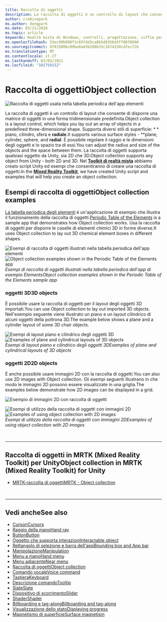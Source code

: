 ```yaml
---
title: Raccolta di oggetti
description: La raccolta di oggetti è un controllo di layout che consente di disporre una matrice di oggetti in una forma tridimensionale predefinita.
author: cre8ivepark
ms.author: dongpark
ms.date: 03/21/2018
ms.topic: article
keywords: Realtà mista di Windows, controlli, progettazione, cuffie per realtà mista, cuffie per realtà mista di Windows, headset di realtà virtuale, HoloLens, raccolta di oggetti, 2D, 3D, MRTK, Toolkit reality
ms.openlocfilehash: 53ec99b998f1c65fdd3ca8b5d935b43ff0070500
ms.sourcegitcommit: 97815006c09be0a43b3d9b33c1674150cdfecf2b
ms.translationtype: MT
ms.contentlocale: it-IT
ms.lasthandoff: 03/03/2021
ms.locfileid: "101759152"
---
```

# <a name="object-collection"></a><span data-ttu-id="c9db8-104">Raccolta di oggetti</span><span class="sxs-lookup"><span data-stu-id="c9db8-104">Object collection</span></span>

![Raccolta di oggetti usata nella tabella periodica dell'app elementi](images/UX_Hero_ObjectCollection.jpg)<br>

<span data-ttu-id="c9db8-106">La raccolta di oggetti è un controllo di layout che consente di disporre una matrice di oggetti in una forma tridimensionale predefinita.</span><span class="sxs-lookup"><span data-stu-id="c9db8-106">Object collection is a layout control, which helps you lay out an array of objects in a predefined three-dimensional shape.</span></span> <span data-ttu-id="c9db8-107">Supporta diversi stili di superficie: \* \* piano, cilindro, sfera e **radiale**.</span><span class="sxs-lookup"><span data-stu-id="c9db8-107">It supports various surface styles - \*\*plane, cylinder, sphere, and **radial**.</span></span> <span data-ttu-id="c9db8-108">È possibile regolare il raggio e le dimensioni degli oggetti e lo spazio tra di essi.</span><span class="sxs-lookup"><span data-stu-id="c9db8-108">You can adjust the radius and size of the objects and the space between them.</span></span> <span data-ttu-id="c9db8-109">La raccolta di oggetti supporta qualsiasi oggetto da Unity, sia 2D che 3D.</span><span class="sxs-lookup"><span data-stu-id="c9db8-109">Object collection supports any object from Unity - both 2D and 3D.</span></span> <span data-ttu-id="c9db8-110">Nel **[Toolkit di realtà mista](https://microsoft.github.io/MixedRealityToolkit-Unity/Documentation/README_ObjectCollection.html)** abbiamo creato script Unity ed esempi che consentiranno di creare una raccolta di oggetti.</span><span class="sxs-lookup"><span data-stu-id="c9db8-110">In the **[Mixed Reality Toolkit](https://microsoft.github.io/MixedRealityToolkit-Unity/Documentation/README_ObjectCollection.html)**, we have created Unity script and examples that will help you create an object collection.</span></span>

## <a name="object-collection-examples"></a><span data-ttu-id="c9db8-111">Esempi di raccolta di oggetti</span><span class="sxs-lookup"><span data-stu-id="c9db8-111">Object collection examples</span></span>

<span data-ttu-id="c9db8-112">[La tabella periodica degli elementi](../develop/unity/periodic-table-of-the-elements.md) è un'applicazione di esempio che illustra il funzionamento della raccolta di oggetti.</span><span class="sxs-lookup"><span data-stu-id="c9db8-112">[Periodic Table of the Elements](../develop/unity/periodic-table-of-the-elements.md) is a sample app that demonstrates how Object collection works.</span></span> <span data-ttu-id="c9db8-113">Usa la raccolta di oggetti per disporre le caselle di elementi chimici 3D in forme diverse.</span><span class="sxs-lookup"><span data-stu-id="c9db8-113">It uses Object collection to lay out 3D chemical element boxes in different shapes.</span></span>

<span data-ttu-id="c9db8-114">![Esempi di raccolta di oggetti illustrati nella tabella periodica dell'app elementi](images/periodictable-collections-1000px.jpg)</span><span class="sxs-lookup"><span data-stu-id="c9db8-114">![Object collection examples shown in the Periodic Table of the Elements app](images/periodictable-collections-1000px.jpg)</span></span><br>
<span data-ttu-id="c9db8-115">*Esempi di raccolta di oggetti illustrati nella tabella periodica dell'app di esempio Elements*</span><span class="sxs-lookup"><span data-stu-id="c9db8-115">*Object collection examples shown in the Periodic Table of the Elements sample app*</span></span>

### <a name="3d-objects"></a><span data-ttu-id="c9db8-116">oggetti 3D</span><span class="sxs-lookup"><span data-stu-id="c9db8-116">3D objects</span></span>

<span data-ttu-id="c9db8-117">È possibile usare la raccolta di oggetti per il layout degli oggetti 3D importati.</span><span class="sxs-lookup"><span data-stu-id="c9db8-117">You can use Object collection to lay out imported 3D objects.</span></span> <span data-ttu-id="c9db8-118">Nell'esempio seguente viene illustrato un piano e un layout cilindrico di alcuni oggetti della poltrona 3D.</span><span class="sxs-lookup"><span data-stu-id="c9db8-118">The example below shows a plane and a cylinder layout of some 3D chair objects.</span></span>

<span data-ttu-id="c9db8-119">![Esempi di layout piano e cilindrico degli oggetti 3D](images/objectcollection-3dobjects-1000px.jpg)</span><span class="sxs-lookup"><span data-stu-id="c9db8-119">![Examples of plane and cylindrical layouts of 3D objects](images/objectcollection-3dobjects-1000px.jpg)</span></span><br>
<span data-ttu-id="c9db8-120">*Esempi di layout piano e cilindrico degli oggetti 3D*</span><span class="sxs-lookup"><span data-stu-id="c9db8-120">*Examples of plane and cylindrical layouts of 3D objects*</span></span>

### <a name="2d-objects"></a><span data-ttu-id="c9db8-121">oggetti 2D</span><span class="sxs-lookup"><span data-stu-id="c9db8-121">2D objects</span></span>

<span data-ttu-id="c9db8-122">È anche possibile usare immagini 2D con la raccolta di oggetti.</span><span class="sxs-lookup"><span data-stu-id="c9db8-122">You can also use 2D images with Object collection.</span></span> <span data-ttu-id="c9db8-123">Gli esempi seguenti illustrano in che modo le immagini 2D possono essere visualizzate in una griglia.</span><span class="sxs-lookup"><span data-stu-id="c9db8-123">The examples below demonstrate how 2D images can be displayed in a grid.</span></span>

![Esempio di immagini 2D con raccolta di oggetti](images/940px-layout-3dobjects-3.jpg)

<span data-ttu-id="c9db8-125">![Esempi di utilizzo della raccolta di oggetti con immagini 2D](images/940px-layout-2dimages.jpg)</span><span class="sxs-lookup"><span data-stu-id="c9db8-125">![Examples of using object collection with 2D images](images/940px-layout-2dimages.jpg)</span></span><br>
<span data-ttu-id="c9db8-126">*Esempi di utilizzo della raccolta di oggetti con immagini 2D*</span><span class="sxs-lookup"><span data-stu-id="c9db8-126">*Examples of using object collection with 2D images*</span></span>

<br>

---

## <a name="object-collection-in-mrtk-mixed-reality-toolkit-for-unity"></a><span data-ttu-id="c9db8-127">Raccolta di oggetti in MRTK (Mixed Reality Toolkit) per Unity</span><span class="sxs-lookup"><span data-stu-id="c9db8-127">Object collection in MRTK (Mixed Reality Toolkit) for Unity</span></span>

* [<span data-ttu-id="c9db8-128">MRTK-raccolta di oggetti</span><span class="sxs-lookup"><span data-stu-id="c9db8-128">MRTK - Object collection</span></span>](https://docs.microsoft.com/windows/mixed-reality/mrtk-docs/features/ux-building-blocks/object-collection.md)

<br>

---

## <a name="see-also"></a><span data-ttu-id="c9db8-129">Vedi anche</span><span class="sxs-lookup"><span data-stu-id="c9db8-129">See also</span></span>

* [<span data-ttu-id="c9db8-130">Cursori</span><span class="sxs-lookup"><span data-stu-id="c9db8-130">Cursors</span></span>](cursors.md)
* [<span data-ttu-id="c9db8-131">Raggio della mano</span><span class="sxs-lookup"><span data-stu-id="c9db8-131">Hand ray</span></span>](point-and-commit.md)
* [<span data-ttu-id="c9db8-132">Button</span><span class="sxs-lookup"><span data-stu-id="c9db8-132">Button</span></span>](button.md)
* [<span data-ttu-id="c9db8-133">Oggetto che supporta interazioni</span><span class="sxs-lookup"><span data-stu-id="c9db8-133">Interactable object</span></span>](interactable-object.md)
* [<span data-ttu-id="c9db8-134">Rettangolo di selezione e barra dell'app</span><span class="sxs-lookup"><span data-stu-id="c9db8-134">Bounding box and App bar</span></span>](app-bar-and-bounding-box.md)
* [<span data-ttu-id="c9db8-135">Manipolazione</span><span class="sxs-lookup"><span data-stu-id="c9db8-135">Manipulation</span></span>](direct-manipulation.md)
* [<span data-ttu-id="c9db8-136">Menu a mano</span><span class="sxs-lookup"><span data-stu-id="c9db8-136">Hand menu</span></span>](hand-menu.md)
* [<span data-ttu-id="c9db8-137">Menu adiacente</span><span class="sxs-lookup"><span data-stu-id="c9db8-137">Near menu</span></span>](near-menu.md)
* [<span data-ttu-id="c9db8-138">Raccolta di oggetti</span><span class="sxs-lookup"><span data-stu-id="c9db8-138">Object collection</span></span>](object-collection.md)
* [<span data-ttu-id="c9db8-139">Comando vocale</span><span class="sxs-lookup"><span data-stu-id="c9db8-139">Voice command</span></span>](voice-input.md)
* [<span data-ttu-id="c9db8-140">Tastiera</span><span class="sxs-lookup"><span data-stu-id="c9db8-140">Keyboard</span></span>](keyboard.md)
* [<span data-ttu-id="c9db8-141">Descrizione comando</span><span class="sxs-lookup"><span data-stu-id="c9db8-141">Tooltip</span></span>](tooltip.md)
* [<span data-ttu-id="c9db8-142">Slate</span><span class="sxs-lookup"><span data-stu-id="c9db8-142">Slate</span></span>](slate.md)
* [<span data-ttu-id="c9db8-143">Dispositivo di scorrimento</span><span class="sxs-lookup"><span data-stu-id="c9db8-143">Slider</span></span>](slider.md)
* [<span data-ttu-id="c9db8-144">Shader</span><span class="sxs-lookup"><span data-stu-id="c9db8-144">Shader</span></span>](shader.md)
* [<span data-ttu-id="c9db8-145">Billboarding e tag-along</span><span class="sxs-lookup"><span data-stu-id="c9db8-145">Billboarding and tag-along</span></span>](billboarding-and-tag-along.md)
* [<span data-ttu-id="c9db8-146">Visualizzazione dello stato</span><span class="sxs-lookup"><span data-stu-id="c9db8-146">Displaying progress</span></span>](progress.md)
* [<span data-ttu-id="c9db8-147">Magnetismo di superficie</span><span class="sxs-lookup"><span data-stu-id="c9db8-147">Surface magnetism</span></span>](surface-magnetism.md)
